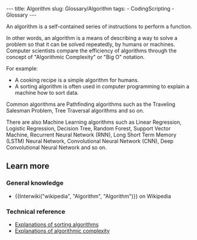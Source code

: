 --- title: Algorithm slug: Glossary/Algorithm tags: - CodingScripting - Glossary ---

An algorithm is a self-contained series of instructions to perform a function.

In other words, an algorithm is a means of describing a way to solve a problem so that it can be solved repeatedly, by humans or machines. Computer scientists compare the efficiency of algorithms through the concept of "Algorithmic Complexity" or "Big O" notation.

For example:

-   A cooking recipe is a simple algorithm for humans.
-   A sorting algorithm is often used in computer programming to explain a machine how to sort data.

Common algorithms are Pathfinding algorithms such as the Traveling Salesman Problem, Tree Traversal algorithms and so on.

There are also Machine Learning algorithms such as Linear Regression, Logistic Regression, Decision Tree, Random Forest, Support Vector Machine, Recurrent Neural Network (RNN), Long Short Term Memory (LSTM) Neural Network, Convolutional Neural Network (CNN), Deep Convolutional Neural Network and so on.

Learn more
----------

### General knowledge

-   {{Interwiki("wikipedia", "Algorithm", "Algorithm")}} on Wikipedia

### Technical reference

-   [Explanations of sorting algorithms](https://www.toptal.com/developers/sorting-algorithms)
-   [Explanations of algorithmic complexity](https://bigocheatsheet.com/)
